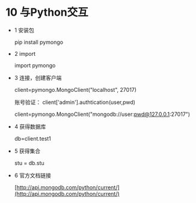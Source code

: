 # 10 与Python交互

- 1 安装包

    pip install pymongo

- 2 import

    import pymongo

- 3 连接，创建客户端

    client=pymongo.MongoClient("localhost", 27017)

    账号验证： client['admin'].authtication(user,pwd)

    client=pymongo.MongoClient("mongodb://user:pwd@127.0.0.1:27017")

- 4 获得数据库

    db=client.test1

- 5 获得集合

    stu = db.stu

- 6 官方文档链接

    [http://api.mongodb.com/python/current/](http://api.mongodb.com/python/current/)